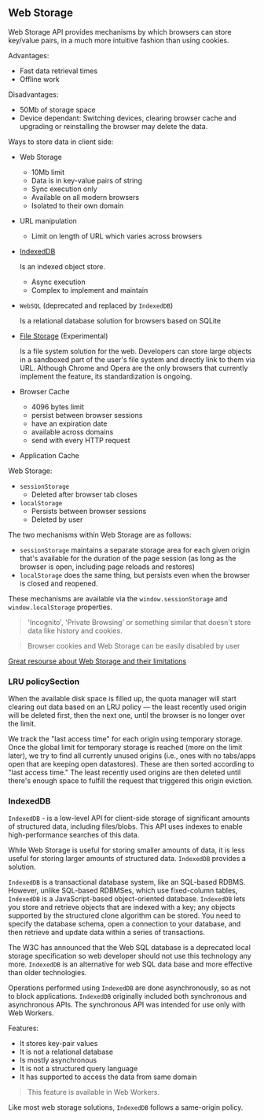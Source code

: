 ## Web Storage
Web Storage API provides mechanisms by which browsers can store key/value pairs, in a much more intuitive fashion than using cookies.

Advantages:
* Fast data retrieval times
* Offline work

Disadvantages:
* 50Mb of storage space
* Device dependant: Switching devices, clearing browser cache and upgrading or reinstalling the browser may delete the data.

Ways to store data in client side:
* Web Storage
    * 10Mb limit
    * Data is in key-value pairs of string
    * Sync execution only
    * Available on all modern browsers
    * Isolated to their own domain
* URL manipulation
    * Limit on length of URL which varies across browsers
* [IndexedDB](https://developer.mozilla.org/en-US/docs/Web/API/IndexedDB_API/Using_IndexedDB)

    Is an indexed object store.

    * Async execution
    * Complex to implement and maintain

* `WebSQL` (deprecated and replaced by `IndexedDB`)

    Is a relational database solution for browsers based on SQLite

* [File Storage](https://developer.mozilla.org/en-US/docs/Web/API/LocalFileSystem) (Experimental)

    Is a file system solution for the web. Developers can store large objects in a sandboxed part of the user's file system and directly link to them via URL. Although Chrome and Opera are the only browsers that currently implement the feature, its standardization is ongoing.

* Browser Cache

    * 4096 bytes limit
    * persist between browser sessions
    * have an expiration date
    * available across domains
    * send with every HTTP request

* Application Cache

Web Storage:
* `sessionStorage`
    * Deleted after browser tab closes
* `localStorage`
    * Persists between browser sessions
    * Deleted by user

The two mechanisms within Web Storage are as follows:
* `sessionStorage` maintains a separate storage area for each given origin that's available for the duration of the page session (as long as the browser is open, including page reloads and restores)
* `localStorage` does the same thing, but persists even when the browser is closed and reopened.

These mechanisms are available via the `window.sessionStorage` and `window.localStorage` properties.

> 'Incognito', 'Private Browsing' or something similar that doesn't store data like history and cookies.

> Browser cookies and Web Storage can be easily disabled by user

[Great resourse about Web Storage and their limitations](https://www.html5rocks.com/en/tutorials/offline/quota-research/)

### LRU policySection
When the available disk space is filled up, the quota manager will start clearing out data based on an LRU policy — the least recently used origin will be deleted first, then the next one, until the browser is no longer over the limit.

We track the "last access time" for each origin using temporary storage. Once the global limit for temporary storage is reached (more on the limit later), we try to find all currently unused origins (i.e., ones with no tabs/apps open that are keeping open datastores). These are then sorted according to "last access time." The least recently used origins are then deleted until there's enough space to fulfill the request that triggered this origin eviction.

### IndexedDB
`IndexedDB` - is a low-level API for client-side storage of significant amounts of
structured data, including files/blobs. This API uses indexes to enable
high-performance searches of this data.

While Web Storage is useful for storing smaller amounts of data, it is less useful
for storing larger amounts of structured data. `IndexedDB` provides a solution.

`IndexedDB` is a transactional database system, like an SQL-based RDBMS. However,
unlike SQL-based RDBMSes, which use fixed-column tables, `IndexedDB` is a JavaScript-based
object-oriented database. `IndexedDB` lets you store and retrieve objects that are
indexed with a key; any objects supported by the structured clone algorithm can be
stored. You need to specify the database schema, open a connection to your database,
and then retrieve and update data within a series of transactions.

The W3C has announced that the Web SQL database is a deprecated local storage specification
so web developer should not use this technology any more. `IndexedDB` is an alternative for
web SQL data base and more effective than older technologies.

Operations performed using `IndexedDB` are done asynchronously, so as not to block
applications. `IndexedDB` originally included both synchronous and asynchronous APIs.
The synchronous API was intended for use only with Web Workers.

Features:
* It stores key-pair values
* It is not a relational database
* Is mostly asynchronous
* It is not a structured query language
* It has supported to access the data from same domain

> This feature is available in Web Workers.

Like most web storage solutions, `IndexedDB` follows a same-origin policy.